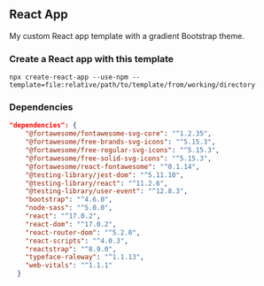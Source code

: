 ## React App
My custom React app template with a gradient Bootstrap theme.

### Create a React app with this template

`npx create-react-app --use-npm --template=file:relative/path/to/template/from/working/directory`

### Dependencies
```json
"dependencies": {
    "@fortawesome/fontawesome-svg-core": "^1.2.35",
    "@fortawesome/free-brands-svg-icons": "^5.15.3",
    "@fortawesome/free-regular-svg-icons": "^5.15.3",
    "@fortawesome/free-solid-svg-icons": "^5.15.3",
    "@fortawesome/react-fontawesome": "^0.1.14",
    "@testing-library/jest-dom": "^5.11.10",
    "@testing-library/react": "^11.2.6",
    "@testing-library/user-event": "^12.8.3",
    "bootstrap": "^4.6.0",
    "node-sass": "^5.0.0",
    "react": "^17.0.2",
    "react-dom": "^17.0.2",
    "react-router-dom": "^5.2.0",
    "react-scripts": "^4.0.3",
    "reactstrap": "^8.9.0",
    "typeface-raleway": "^1.1.13",
    "web-vitals": "^1.1.1"
  }
  ```